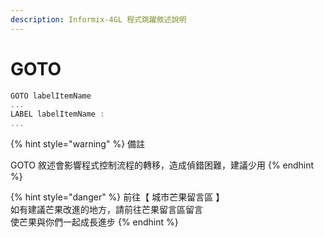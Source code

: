 ```yaml
---
description: Informix-4GL 程式跳躍敘述說明
---
```


# GOTO

```objectivec
GOTO labelItemName
...
LABEL labelItemName :
...
```

{% hint style="warning" %}
備註

GOTO  敘述會影響程式控制流程的轉移，造成偵錯困難，建議少用
{% endhint %}

{% hint style="danger" %}
前往【 城市芒果留言區 】\
如有建議芒果改進的地方，請前往芒果留言區留言\
使芒果與你們一起成長進步
{% endhint %}
